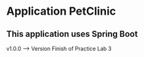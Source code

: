# Application PetClinic

## This application uses Spring Boot 

v1.0.0 --> Version Finish of Practice Lab 3 
